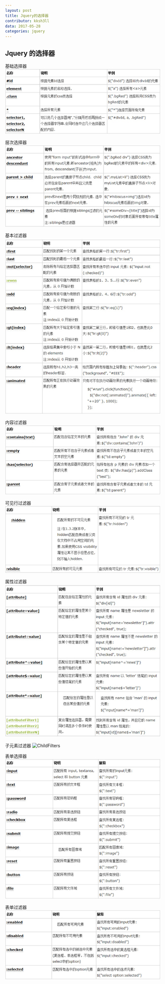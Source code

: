 ```yaml
---
layout: post
title: Jquery的选择器
contributor: kksh3ll
data: 2017-05-28
categories: jquery
---
```


## Jquery 的选择器

基础选择器
![basic](/img/Basics.jpg)

层次选择器
![Hierarchy](/img/Hierarchy.jpg)

基本过滤器
![BasicFilters](/img/BasicFilters.jpg)

内容过滤器
![ContentFilters.jpg](/img/ContentFilters.jpg)

可见行过滤器
![VisibilityFilters.jpg](/img/VisibilityFilters.jpg)

属性过滤器
![AttributeFilters](/img/AttributeFilters.jpg)

子元素过滤器
![ChildFilters](/img/ChildFilter.jpg)

表单选择器
![Forms](/img/Forms.jpg)

表单过滤器
![FormFilters](/img/FormFilters.jpg)